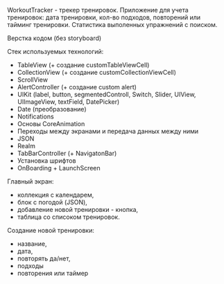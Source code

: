 WorkoutTracker - трекер тренировок.
Приложение для учета тренировок: дата тренировки, кол-во подходов, повторений или тайминг тренировки. 
Статистика выполенных упражнений с поиском.

Верстка кодом (без storyboard)

Стек используемых технологий: 
- TableView (+ создание customTableViewCell)
- CollectionView (+ создание customCollectionViewCell)
- ScrollView
- AlertController (+ создание custom alert)
- UIKit (label, button, segmentedControll, Switch, Slider, UIView, UIImageView, textField, DatePicker)
- Date (преобразование)
- Notifications
- Основы CoreAnimation
- Переходы между экранами и передача данных между ними
- JSON
- Realm
- TabBarController (+ NavigatonBar)
- Установка шрифтов
- OnBoarding + LaunchScreen

Главный экран: 
- коллекция с календарем, 
- блок с погодой (JSON), 
- добавление новой тренировки - кнопка, 
- таблица со списоком тренировок.


Создание новой тренировки: 
- название,
- дата, 
- повторять да/нет,
- подходы
- повторения или таймер






